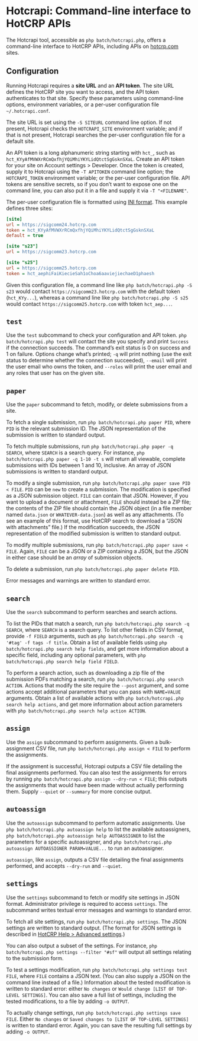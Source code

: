 # Hotcrapi: Command-line interface to HotCRP APIs

The Hotcrapi tool, accessible as `php batch/hotcrapi.php`, offers a command-line
interface to HotCRP APIs, including APIs on [hotcrp.com](https://hotcrp.com)
sites.


## Configuration

Running Hotcrapi requires a **site URL** and an **API token**. The site
URL defines the HotCRP site you want to access, and the API token authenticates
to that site. Specify these parameters using command-line options,
environment variables, or a per-user configuration file `~/.hotcrapi.conf`.

The site URL is set using the `-S SITEURL` command line option. If not present,
Hotcrapi checks the `HOTCRAPI_SITE` environment variable; and if that is not
present, Hotcrapi searches the per-user configuration file for a default site.

An API token is a long alphanumeric string starting with `hct_`, such as
`hct_KYyAfMVWXrRCmQxfhjYQiMhiYKYLidQtctSgGsknSXaL`. Create an API token for your
site on Account settings > Developer. Once the token is created, supply it to
Hotcrapi using the `-T APITOKEN` command line option; the `HOTCRAPI_TOKEN`
environment variable; or the per-user configuration file. API tokens are
sensitive secrets, so if you don’t want to expose one on the command line, you
can also put it in a file and supply it via `-T "<FILENAME"`.

The per-user configuration file is formatted using [INI
format](https://en.wikipedia.org/wiki/INI_file). This example defines three
sites:

```ini
[site]
url = https://sigcomm24.hotcrp.com
token = hct_KYyAfMVWXrRCmQxfhjYQiMhiYKYLidQtctSgGsknSXaL
default = true

[site "s23"]
url = https://sigcomm23.hotcrp.com

[site "s25"]
url = https://sigcomm25.hotcrp.com
token = hct_aephiFaiKiecieSah1oChoa6aaviejiechaeD1phaesh
```

Given this configuration file, a command line like `php batch/hotcrapi.php -S
s23`  would contact `https://sigcomm23.hotcrp.com` with the default token
(`hct_KYy...`), whereas a command line like `php batch/hotcrapi.php -S s25`
would contact `https://sigcomm25.hotcrp.com` with token `hct_aep...`.


## `test`

Use the `test` subcommand to check your configuration and API token. `php
batch/hotcrapi.php test` will contact the site you specify and print `Success`
if the connection succeeds. The command’s exit status is 0 on success and 1 on
failure. Options change what’s printed; `-q` will print nothing (use the exit
status to determine whether the connection succeeded), `--email` will print
the user email who owns the token, and `--roles` will print the user email and
any roles that user has on the given site.


## `paper`

Use the `paper` subcommand to fetch, modify, or delete submissions from a site.

To fetch a single submission, run `php batch/hotcrapi.php paper PID`, where
`PID` is the relevant submission ID. The JSON representation of the submission
is written to standard output.

To fetch multiple submissions, run `php batch/hotcrapi.php paper -q SEARCH`,
where `SEARCH` is a search query. For instance, `php batch/hotcrapi.php paper -q
1-10 -t s` will return all viewable, complete submissions with IDs between 1 and
10, inclusive. An array of JSON submissions is written to standard output.

To modify a single submission, run `php batch/hotcrapi.php paper save PID <
FILE`. `PID` can be `new` to create a submission. The modification is specified
as a JSON submission object. `FILE` can contain that JSON. However, if you want
to upload a document or attachment, `FILE` should instead be a ZIP file; the
contents of the ZIP file should contain the JSON object (in a file member named
`data.json` or `WHATEVER-data.json`) as well as any attachments. (To see an
example of this format, use HotCRP search to download a “JSON with attachments”
file.) If the modification succeeds, the JSON representation of the modified
submission is written to standard output.

To modify multiple submissions, run `php batch/hotcrapi.php paper save < FILE`.
Again, `FILE` can be a JSON or a ZIP containing a JSON, but the JSON in either
case should be an *array* of submission objects.

To delete a submission, run `php batch/hotcrapi.php paper delete PID`.

Error messages and warnings are written to standard error.


## `search`

Use the `search` subcommand to perform searches and search actions.

To list the PIDs that match a search, run `php batch/hotcrapi.php search -q
SEARCH`, where `SEARCH` is a search query. To list other fields in CSV format,
provide `-f FIELD` arguments, such as `php batch/hotcrapi.php search -q '#tag'
-f tags -f title`. Obtain a list of available fields using `php
batch/hotcrapi.php search help fields`, and get more information about a
specific field, including any optional parameters, with `php batch/hotcrapi.php
search help field FIELD`.

To perform a search action, such as downloading a zip file of the submission
PDFs matching a search, run `php batch/hotcrapi.php search ACTION`. Actions that
modify the site require the `--post` argument, and some actions accept
additional parameters that you can pass with `NAME=VALUE` arguments. Obtain a
list of available actions with `php batch/hotcrapi.php search help actions`, and
get more information about action parameters with `php batch/hotcrapi.php search
help action ACTION`.


## `assign`

Use the `assign` subcommand to perform assignments. Given a bulk-assignment
CSV file, run `php batch/hotcrapi.php assign < FILE` to perform the
assignments.

If the assignment is successful, Hotcrapi outputs a CSV file detailing the final
assignments performed. You can also test the assignments for errors by running
`php batch/hotcrapi.php assign --dry-run < FILE`; this outputs the assignments
that would have been made without actually performing them. Supply `--quiet` or
`--summary` for more concise output.


## `autoassign`

Use the `autoassign` subcommand to perform automatic assignments. Use `php
batch/hotcrapi.php autoassign help` to list the available autoassigners, `php
batch/hotcrapi.php autoassign help AUTOASSIGNER` to list the parameters for a
specific autoassigner, and `php batch/hotcrapi.php autoassign AUTOASSIGNER
PARAM=VALUE...` to run an autoassigner.

`autoassign`, like `assign`, outputs a CSV file detailing the final assignments
performed, and accepts `--dry-run` and `--quiet`.


## `settings`

Use the `settings` subcommand to fetch or modify site settings in JSON format.
Administrator privilege is required to access `settings`. The subcommand writes
textual error messages and warnings to standard error.

To fetch all site settings, run `php batch/hotcrapi.php settings`. The JSON
settings are written to standard output. (The format for JSON settings is
described in [HotCRP Help > Advanced
settings](https://help.hotcrp.com/help/jsonsettings).)

You can also output a subset of the settings. For instance, `php
batch/hotcrapi.php settings --filter "#sf"` will output all settings relating to
the submission form.

To test a settings modification, run `php batch/hotcrapi.php settings test
FILE`, where `FILE` contains a JSON text. (You can also supply a JSON on the
command line instead of a file.) Information about the tested modification is
written to standard error: either `No changes` or `Would change [LIST OF
TOP-LEVEL SETTINGS]`. You can also save a full list of settings, including
the tested modifications, to a file by adding `-o OUTPUT`.

To actually change settings, run `php batch/hotcrapi.php settings save FILE`.
Either `No changes` or `Saved changes to [LIST OF TOP-LEVEL SETTINGS]` is
written to standard error. Again, you can save the resulting full settings by
adding `-o OUTPUT`.
